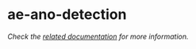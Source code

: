 # ae-ano-detection

_Check the [related documentation](https://csia-pme.github.io/csia-pme/reference/ae-ano-detection) for more information._
